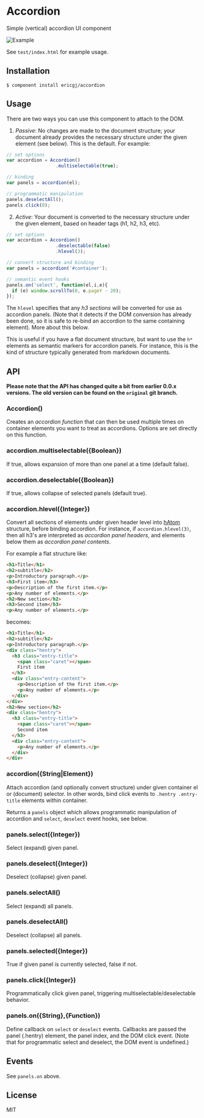 
# Accordion

  Simple (vertical) accordion UI component

  <img alt="Example" src="http://i.imgur.com/KF8uNcR.png" />

  See `test/index.html` for example usage.
  
## Installation

    $ component install ericgj/accordion

## Usage

  There are two ways you can use this component to attach to the DOM.

  1. _Passive_: No changes are made to the document structure; your document
  already provides the necessary structure under the given element (see
  below). This is the default. For example:

  ```js
  // set options
  var accordion = Accordion()
                    .multiselectable(true);
  
  // binding
  var panels = accordion(el);
  
  // programmatic manipulation
  panels.deselectAll();
  panels.click(0);
  ```

  2. _Active_: Your document is converted to the necessary structure under
  the given element, based on header tags (h1, h2, h3, etc).

  ```js
  // set options
  var accordion = Accordion()
                    .deselectable(false)
                    .hlevel(3);
  
  // convert structure and binding
  var panels = accordion('#container');
  
  // semantic event hooks
  panels.on('select', function(el,i,e){
    if (e) window.scrollTo(0, e.pageY - 20);
  });
  ```

  The `hlevel` specifies that any _h3 sections_ will be converted for use as
  accordion panels. (Note that it detects if the DOM conversion has already
  been done, so it is safe to re-bind an accordion to the same containing
  element).  More about this below.

  This is useful if you have a flat document structure, but want to use the
  `h*` elements as semantic markers for accordion panels. For instance,
  this is the kind of structure typically generated from markdown documents.


## API

  __Please note that the API has changed quite a bit from earlier 0.0.x 
  versions. The old version can be found on the `original` git branch.__
  
### Accordion()

  Creates an _accordion function_ that can then be used multiple times
  on container elements you want to treat as accordions. Options are set
  directly on this function.

### accordion.multiselectable({Boolean})

  If true, allows expansion of more than one panel at a time (default false).

### accordion.deselectable({Boolean})

  If true, allows collapse of selected panels (default true).

### accordion.hlevel({Integer})

  Convert all sections of elements under given header level into [hAtom][hatom]
  structure, before binding accordion. For instance, if `accordion.hlevel(3)`,
  then all h3's are interpreted as _accordion panel headers_, and elements
  below them as _accordion panel contents_.  
  
  For example a flat structure like:

  ```html
  <h1>Title</h1>
  <h2>subtitle</h2>
  <p>Introductory paragraph.</p>
  <h3>First item</h3>
  <p>Description of the first item.</p>
  <p>Any number of elements.</p>
  <h2>New section</h2>
  <h3>Second item</h3>
  <p>Any number of elements.</p>
  ```

  becomes:

  ```html
  <h1>Title</h1>
  <h2>subtitle</h2>
  <p>Introductory paragraph.</p>
  <div class="hentry">
    <h3 class="entry-title">
      <span class="caret"></span>
      First item
    </h3>
    <div class="entry-content">
      <p>Description of the first item.</p>
      <p>Any number of elements.</p>
    </div>
  </div>
  <h2>New section</h2>
  <div class="hentry">
    <h3 class="entry-title">
      <span class="caret"></span>
      Second item
    </h3>
    <div class="entry-content">
      <p>Any number of elements.</p>
    </div>
  </div>
  ```

### accordion({String|Element})

  Attach accordion (and optionally convert structure) under given container
  el or (document) selector.  In other words, bind click events to `.hentry
  .entry-title` elements within container.

  Returns a `panels` object which allows programmatic manipulation of
  accordion and `select`, `deselect` event hooks, see below.


### panels.select({Integer})

  Select (expand) given panel.

### panels.deselect({Integer})

  Deselect (collapse) given panel.

### panels.selectAll()

  Select (expand) all panels.
  
### panels.deselectAll()

  Deselect (collapse) all panels.
 
### panels.selected({Integer})

  True if given panel is currently selected, false if not.

### panels.click({Integer})

  Programmatically click given panel, triggering multiselectable/deselectable
  behavior.

### panels.on({String},{Function})

  Define callback on `select` or `deselect` events. Callbacks are passed the 
  panel (.hentry) element, the panel index, and the DOM click event. (Note 
  that for programmatic select and deselect, the DOM event is undefined.)
 
## Events

  See `panels.on` above.

## License

  MIT


[hatom]: http://microformats.org/wiki/hatom  "hAtom Microformat Spec"

